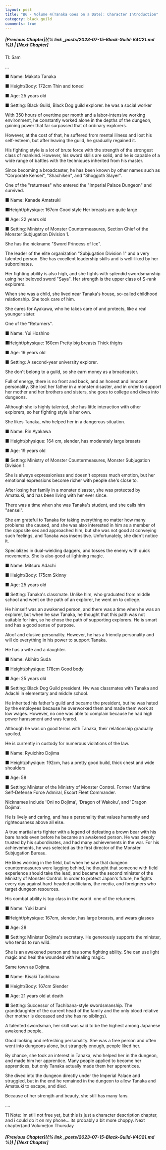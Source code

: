 ```yaml
---
layout: post
title: "BG - Volume 4(Tanaka Goes on a Date): Character Introduction"
category: black guild
comments: true
---
```



##### [Previous Chapter]({% link _posts/2023-07-15-Black-Guild-V4C21.md %}) \| [Next Chapter]


Tl: Sam


...


■ Name: Makoto Tanaka

■ Height/Body: 172cm Thin and toned

■ Age: 25 years old

■ Setting: Black Guild, Black Dog guild explorer. he was a social worker

With 350 hours of overtime per month and a labor-intensive working environment, he constantly worked alone in the depths of the dungeon, gaining power that far surpassed that of ordinary explorers.
<!--more-->   
However, at the cost of that, he suffered from mental illness and lost his self-esteem, but after leaving the guild, he gradually regained it.

His fighting style is a lot of brute force with the strength of the strongest class of mankind. However, his sword skills are solid, and he is capable of a wide range of battles with the techniques inherited from his master.

Since becoming a broadcaster, he has been known by other names such as "Corporate Kensei", "Shachiken", and "Shoggoth Slayer".

One of the "returnees" who entered the "Imperial Palace Dungeon" and survived.



■ Name: Kanade Amatsuki

■Height/physique: 167cm Good style Her breasts are quite large

■ Age: 22 years old

■ Setting: Ministry of Monster Countermeasures, Section Chief of the Monster Subjugation Division 1.

She has the nickname "Sword Princess of Ice".

The leader of the elite organization "Subjugation Division 1" and a very talented person. She has excellent leadership skills and is well-liked by her subordinates.

Her fighting ability is also high, and she fights with splendid swordsmanship using her beloved sword "Saya". Her strength is the upper class of S-rank explorers.

When she was a child, she lived near Tanaka's house, so-called childhood relationship. She took care of him.

She cares for Ayakawa, who he takes care of and protects, like a real younger sister.

One of the "Returners".



■ Name: Yui Hoshino

■Height/physique: 160cm Pretty big breasts Thick thighs

■ Age: 19 years old

■ Setting: A second-year university explorer.

She don't belong to a guild, so she earn money as a broadcaster.

Full of energy, there is no front and back, and an honest and innocent personality. She lost her father in a monster disaster, and in order to support her mother and her brothers and sisters, she goes to college and dives into dungeons.

Although she is highly talented, she has little interaction with other explorers, so her fighting style is her own.

She likes Tanaka, who helped her in a dangerous situation.



■ Name: Rin Ayakawa

■ Height/physique: 164 cm, slender, has moderately large breasts

■ Age: 19 years old

■ Setting: Ministry of Monster Countermeasures, Monster Subjugation Division 1.

She is always expressionless and doesn't express much emotion, but her emotional expressions become richer with people she's close to.

After losing her family in a monster disaster, she was protected by Amatsuki, and has been living with her ever since.

There was a time when she was Tanaka's student, and she calls him "sensei".

She am grateful to Tanaka for taking everything no matter how many problems she caused, and she was also interested in him as a member of the opposite sex and approached him, but she was not good at conveying such feelings, and Tanaka was insensitive. Unfortunately, she didn't notice it.

Specializes in dual-wielding daggers, and tosses the enemy with quick movements. She is also good at lightning magic.



■ Name: Mitsuru Adachi

■ Height/Body: 175cm Skinny

■ Age: 25 years old

■ Setting: Tanaka's classmate. Unlike him, who graduated from middle school and went on the path of an explorer, he went on to college.

He himself was an awakened person, and there was a time when he was an explorer, but when he saw Tanaka, he thought that this path was not suitable for him, so he chose the path of supporting explorers. He is smart and has a good sense of purpose.

Aloof and elusive personality. However, he has a friendly personality and will do everything in his power to support Tanaka.

He has a wife and a daughter.



■ Name: Akihiro Suda

■ Height/physique: 178cm Good body

■ Age: 25 years old

■ Setting: Black Dog Guild president. Hw was classmates with Tanaka and Adachi in elementary and middle school.

He inherited his father's guild and became the president, but he was hated by the employees because he overworked them and made them work at low wages. However, no one was able to complain because he had high power harassment and was feared.

Although he was on good terms with Tanaka, their relationship gradually spoiled.

He is currently in custody for numerous violations of the law.



■ Name: Ryuichiro Dojima

■ Height/physique: 192cm, has a pretty good build, thick chest and wide shoulders

■ Age: 58

■ Setting: Minister of the Ministry of Monster Control. Former Maritime Self-Defense Force Admiral, Escort Fleet Commander.

Nicknames include 'Oni no Dojima', 'Dragon of Wakoku', and 'Dragon Dojima'.

He is lively and caring, and has a personality that values humanity and righteousness above all else.

A true martial arts fighter with a legend of defeating a brown bear with his bare hands even before he became an awakened person. He was deeply trusted by his subordinates, and had many achievements in the war. For his achievements, he was selected as the first director of the Monster Subjugation Bureau.

He likes working in the field, but when he saw that dungeon countermeasures were lagging behind, he thought that someone with field experience should take the lead, and became the second minister of the Ministry of Monster Control. In order to protect Japan's future, he fights every day against hard-headed politicians, the media, and foreigners who target dungeon resources.

His combat ability is top class in the world. one of the returnees.



■ Name: Yuki Izumi

■Height/physique: 167cm, slender, has large breasts, and wears glasses

■ Age: 28

■ Setting: Minister Dojima's secretary. He generously supports the minister, who tends to run wild.

She is an awakened person and has some fighting ability. She can use light magic and heal the wounded with healing magic.

Same town as Dojima.



■ Name: Kisaki Tachibana

■ Height/Body: 167cm Slender

■ Age: 21 years old at death

■ Setting: Successor of Tachibana-style swordsmanship. The granddaughter of the current head of the family and the only blood relative (her mother is deceased and she has no siblings).

A talented swordsman, her skill was said to be the highest among Japanese awakened people.

Good looking and refreshing personality. She was a free person and often went into dungeons alone, but strangely enough, people liked her.

By chance, she took an interest in Tanaka, who helped her in the dungeon, and made him her apprentice. Many people applied to become her apprentices, but only Tanaka actually made them her apprentices.

She dived into the dungeon directly under the Imperial Palace and struggled, but in the end he remained in the dungeon to allow Tanaka and Amatsuki to escape, and died.

Because of her strength and beauty, she still has many fans.


....


Tl Note: Im still not free yet, but this is just a character description chapter, and i could do it on my phone...
its probably a bit more choppy. Next chapter(and Volume)on Thursday 


##### [Previous Chapter]({% link _posts/2023-07-15-Black-Guild-V4C21.md %}) \| [Next Chapter]